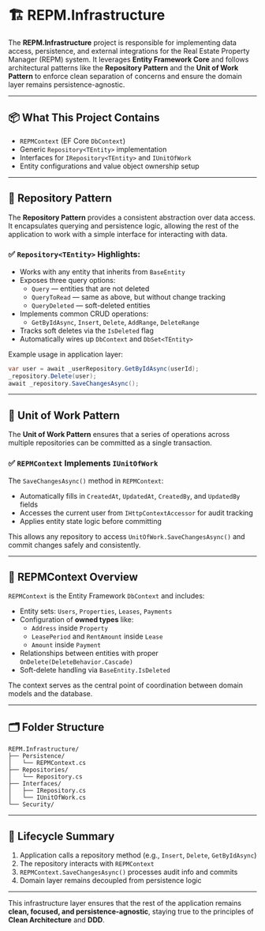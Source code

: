 # 🏗️ REPM.Infrastructure

The **REPM.Infrastructure** project is responsible for implementing data access, persistence, and external integrations for the Real Estate Property Manager (REPM) system. It leverages **Entity Framework Core** and follows architectural patterns like the **Repository Pattern** and the **Unit of Work Pattern** to enforce clean separation of concerns and ensure the domain layer remains persistence-agnostic.

---

## 📦 What This Project Contains

- `REPMContext` (EF Core `DbContext`)
- Generic `Repository<TEntity>` implementation
- Interfaces for `IRepository<TEntity>` and `IUnitOfWork`
- Entity configurations and value object ownership setup

---

## 🧩 Repository Pattern

The **Repository Pattern** provides a consistent abstraction over data access. It encapsulates querying and persistence logic, allowing the rest of the application to work with a simple interface for interacting with data.

### ✅ `Repository<TEntity>` Highlights:

- Works with any entity that inherits from `BaseEntity`
- Exposes three query options:
  - `Query` — entities that are not deleted
  - `QueryToRead` — same as above, but without change tracking
  - `QueryDeleted` — soft-deleted entities
- Implements common CRUD operations:
  - `GetByIdAsync`, `Insert`, `Delete`, `AddRange`, `DeleteRange`
- Tracks soft deletes via the `IsDeleted` flag
- Automatically wires up `DbContext` and `DbSet<TEntity>`

Example usage in application layer:
```csharp
var user = await _userRepository.GetByIdAsync(userId);
_repository.Delete(user);
await _repository.SaveChangesAsync();
```

---

## 🧾 Unit of Work Pattern

The **Unit of Work Pattern** ensures that a series of operations across multiple repositories can be committed as a single transaction.

### ✅ `REPMContext` Implements `IUnitOfWork`

The `SaveChangesAsync()` method in `REPMContext`:

- Automatically fills in `CreatedAt`, `UpdatedAt`, `CreatedBy`, and `UpdatedBy` fields
- Accesses the current user from `IHttpContextAccessor` for audit tracking
- Applies entity state logic before committing

This allows any repository to access `UnitOfWork.SaveChangesAsync()` and commit changes safely and consistently.

---

## 🧠 REPMContext Overview

`REPMContext` is the Entity Framework `DbContext` and includes:

- Entity sets: `Users`, `Properties`, `Leases`, `Payments`
- Configuration of **owned types** like:
  - `Address` inside `Property`
  - `LeasePeriod` and `RentAmount` inside `Lease`
  - `Amount` inside `Payment`
- Relationships between entities with proper `OnDelete(DeleteBehavior.Cascade)`
- Soft-delete handling via `BaseEntity.IsDeleted`

The context serves as the central point of coordination between domain models and the database.

---

## 🗂️ Folder Structure

```
REPM.Infrastructure/
├── Persistence/
│   └── REPMContext.cs
├── Repositories/
│   └── Repository.cs
├── Interfaces/
│   ├── IRepository.cs
│   └── IUnitOfWork.cs
└── Security/
```

---

## 🔄 Lifecycle Summary

1. Application calls a repository method (e.g., `Insert`, `Delete`, `GetByIdAsync`)
2. The repository interacts with `REPMContext`
3. `REPMContext.SaveChangesAsync()` processes audit info and commits
4. Domain layer remains decoupled from persistence logic

---

This infrastructure layer ensures that the rest of the application remains **clean, focused, and persistence-agnostic**, staying true to the principles of **Clean Architecture** and **DDD**.
